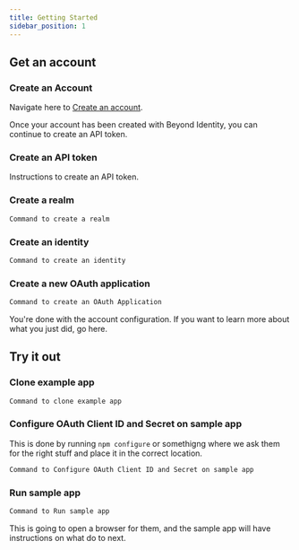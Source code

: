 ```yaml
---
title: Getting Started
sidebar_position: 1
---
```


## Get an account

### Create an Account 

Navigate here to [Create an account](https://www.beyondidentity.com/developers/signup).

Once your account has been created with Beyond Identity, you can continue to create an API token. 

### Create an API token

Instructions to create an API token. 

### Create a realm

``` bash
Command to create a realm
```

### Create an identity

``` bash
Command to create an identity
```

### Create a new OAuth application

``` bash
Command to create an OAuth Application
```

You're done with the account configuration. If you want to learn more about what you just did, go here. 

## Try it out

### Clone example app

``` bash
Command to clone example app
```

### Configure OAuth Client ID and Secret on sample app

This is done by running `npm configure` or somethigng where we ask them for the right stuff and place it in the correct location. 

``` bash
Command to Configure OAuth Client ID and Secret on sample app
```

### Run sample app

``` bash
Command to Run sample app
```

This is going to open a browser for them, and the sample app will have instructions on what do to next. 

